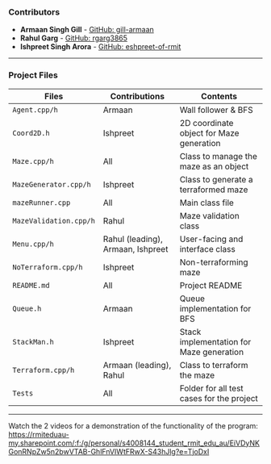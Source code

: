 ### Contributors
- **Armaan Singh Gill** - [GitHub: gill-armaan](https://github.com/gill-armaan)
- **Rahul Garg** - [GitHub: rgarg3865](https://github.com/rgarg3865)
- **Ishpreet Singh Arora** - [GitHub: eshpreet-of-rmit](https://github.com/eshpreet-of-rmit)

---

### Project Files

| **Files**             | **Contributions**                 | **Contents**                                 |
|-----------------------|-----------------------------------|----------------------------------------------|
| `Agent.cpp/h`         | Armaan                            | Wall follower & BFS                          |
| `Coord2D.h`           | Ishpreet                          | 2D coordinate object for Maze generation     |
| `Maze.cpp/h`          | All                               | Class to manage the maze as an object        |
| `MazeGenerator.cpp/h` | Ishpreet                          | Class to generate a terraformed maze         |
| `mazeRunner.cpp`      | All                               | Main class file                              |
| `MazeValidation.cpp/h`| Rahul                             | Maze validation class                        |
| `Menu.cpp/h`          | Rahul (leading), Armaan, Ishpreet | User-facing and interface class              |
| `NoTerraform.cpp/h`   | Ishpreet                          | Non-terraforming maze                        |
| `README.md`           | All                               | Project README                               |
| `Queue.h`             | Armaan                            | Queue implementation for BFS                 |
| `StackMan.h`          | Ishpreet                          | Stack implementation for Maze generation     |
| `Terraform.cpp/h`     | Armaan (leading), Rahul           | Class to terraform the maze                  |
| `Tests`               | All                               | Folder for all test cases for the project    |

---

Watch the 2 videos for a demonstration of the functionality of the program: https://rmiteduau-my.sharepoint.com/:f:/g/personal/s4008144_student_rmit_edu_au/EiVDyNKGonRNpZw5n2bwVTAB-GhlFnVIWtFRwX-S43hJlg?e=TjoDxI
